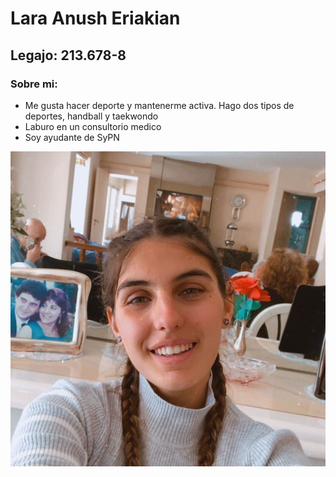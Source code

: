 # Lara Anush Eriakian
## __Legajo:__ 213.678-8

### Sobre mi:
- Me gusta hacer deporte y mantenerme activa. Hago dos tipos de deportes, handball y taekwondo
- Laburo en un consultorio medico
- Soy ayudante de SyPN

![foto mia](FotoPerfil.jpg)
